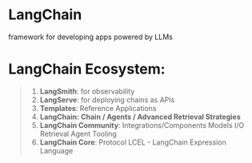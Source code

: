# LangChain
framework for developing apps powered by LLMs

# **LangChain Ecosystem:**
 >    1. **LangSmith**: for observability
 >    2. **LangServe**: for deploying chains as APIs
 >    3. **Templates**: Reference Applications
 >   4. **LangChain: Chain / Agents / Advanced Retrieval Strategies**
 >  5. **LangChain Community**: Integrations/Components
                    Models I/O
                    Retrieval
                    Agent Tooling
 >  6. **LangChain Core**: Protocol
                    LCEL - LangChain Expression Language
    
